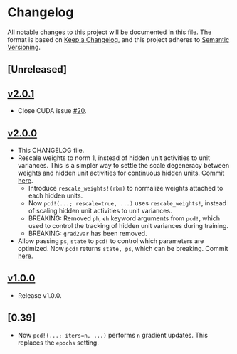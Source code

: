 # Changelog

All notable changes to this project will be documented in this file. The format is based on [Keep a Changelog](https://keepachangelog.com/en/1.0.0/), and this project adheres to [Semantic Versioning](https://semver.org/spec/v2.0.0.html).

## [Unreleased]

## [v2.0.1](https://github.com/cossio/RestrictedBoltzmannMachines.jl/releases/tag/v2.0.1)

- Close CUDA issue [#20](https://github.com/cossio/RestrictedBoltzmannMachines.jl/issues/20).

## [v2.0.0](https://github.com/cossio/RestrictedBoltzmannMachines.jl/releases/tag/v2.0.0)

- This CHANGELOG file.
- Rescale weights to norm 1, instead of hidden unit activities to unit variances. This is a simpler way to settle the scale degeneracy between weights and hidden unit activities for continuous hidden units. Commit [here](https://github.com/cossio/RestrictedBoltzmannMachines.jl/commit/4cae554013d7b6ab97a900910ff67d2a43d263b0).
    * Introduce `rescale_weights!(rbm)` to normalize weights attached to each hidden units.
    * Now `pcd!(...; rescale=true, ...)` uses `rescale_weights!`, instead of scaling hidden unit activities to unit variances.
    * BREAKING: Removed `ρh`, `ϵh` keyword arguments from `pcd!`, which used to control the tracking of hidden unit variances during training.
    * BREAKING: `grad2var` has been removed.
- Allow passing `ps`, `state` to `pcd!` to control which parameters are optimized. Now `pcd!` returns `state, ps`, which can be breaking. Commit [here](https://github.com/cossio/RestrictedBoltzmannMachines.jl/commit/05fade7e567f557dba457c287ca4ebf0faab14d4).

## [v1.0.0](https://github.com/cossio/RestrictedBoltzmannMachines.jl/commit/9eeb7cf313362258d2cb8a83f725c382049a9d44)

- Release v1.0.0.

## [0.39]

- Now `pcd!(...; iters=n, ...)` performs `n` gradient updates. This replaces the `epochs` setting.